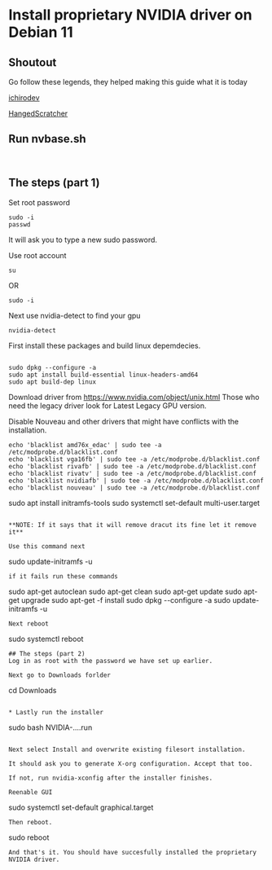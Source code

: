 # Install proprietary NVIDIA driver on Debian 11
## Shoutout
Go follow these legends, they helped making this guide what it is today

[ichirodev](https://github.com/ichirodev)

[HangedScratcher](https://github.com/HangedScratcher)

## Run nvbase.sh
```
 
```
## The steps (part 1)
Set root password
```
sudo -i
passwd
```
It will ask you to type a new sudo password.

Use root account
```
su
```
OR
```
sudo -i

```
Next use nvidia-detect to find your gpu
```
nvidia-detect
```
First install these packages and build linux depemdecies.
```

sudo dpkg --configure -a
sudo apt install build-essential linux-headers-amd64
sudo apt build-dep linux
```

Download driver from https://www.nvidia.com/object/unix.html
Those who need the legacy driver look for Latest Legacy GPU version.

Disable Nouveau and other drivers that might have conflicts with the installation.
```
echo 'blacklist amd76x_edac' | sudo tee -a /etc/modprobe.d/blacklist.conf
echo 'blacklist vga16fb' | sudo tee -a /etc/modprobe.d/blacklist.conf
echo 'blacklist rivafb' | sudo tee -a /etc/modprobe.d/blacklist.conf
echo 'blacklist rivatv' | sudo tee -a /etc/modprobe.d/blacklist.conf
echo 'blacklist nvidiafb' | sudo tee -a /etc/modprobe.d/blacklist.conf
echo 'blacklist nouveau' | sudo tee -a /etc/modprobe.d/blacklist.conf

```
sudo apt install initramfs-tools
sudo systemctl set-default multi-user.target
```

**NOTE: If it says that it will remove dracut its fine let it remove it**

Use this command next
```
sudo update-initramfs -u
```
if it fails run these commands
```
sudo apt-get autoclean
sudo apt-get clean
sudo apt-get update 
sudo apt-get upgrade
sudo apt-get -f install
sudo dpkg --configure -a
sudo update-initramfs -u
```
Next reboot
```
sudo systemctl reboot
```
## The steps (part 2)
Log in as root with the password we have set up earlier.

Next go to Downloads forlder
```
cd Downloads
```

* Lastly run the installer
```
sudo bash NVIDIA-....run
```

Next select Install and overwrite existing filesort installation.

It should ask you to generate X-org configuration. Accept that too.

If not, run nvidia-xconfig after the installer finishes.

Reenable GUI
```
sudo systemctl set-default graphical.target
``` 
Then reboot.
```
sudo reboot
```
And that's it. You should have succesfully installed the proprietary NVIDIA driver.

